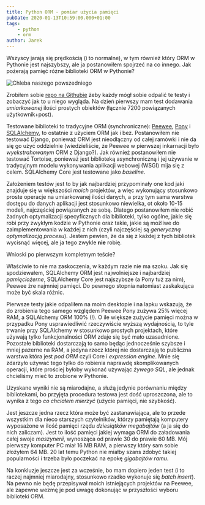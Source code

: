 ```yaml
---
title: Python ORM - pomiar użycia pamięci
pubDate: 2020-01-13T10:59:00.000+01:00
tags:
    - python
    - orm
author: Jarek
---
```


Wszyscy jarają się prędkością (i to normalne), w tym również który ORM w Pythonie jest najszybszy, ale ja postanowiłem spojrzeć na co innego. Jak pożerają pamięć różne biblioteki ORM w Pythonie?

![Chleba naszego powszedniego](https://i.imgur.com/vLanTTNh.jpg)

Zrobiłem sobie [repo na Githubie](https://github.com/zgoda/ormbench) żeby każdy mógł sobie odpalić te testy i zobaczyć jak to u niego wygląda. Na dzień pierwszy mam test dodawania _umiarkowanej_ ilości prostych obiektów (łącznie 7200 powiązanych użytkownik+post).

Testowane biblioteki to tradycyjne ORM (synchroniczne): [Peewee](https://pypi.org/project/peewee/), [Pony](https://pypi.org/project/pony/) i [SQLAlchemy](https://pypi.org/project/SQLAlchemy/), to ostatnie z użyciem ORM jak i bez. Postanowiłem nie testować Django, ponieważ ORM jest nieodłączny od całej ramówki i nie da się go użyć oddzielnie (wiedzieliście, że Peewee w pierwszej inkarnacji było _wyekstrahowanym_ ORM z Django?). Jak również postanowiłem nie testować Tortoise, ponieważ jest biblioteką asynchroniczną i jej używanie w tradycyjnym modelu wykonywania aplikacji webowej (WSGI) mija się z celem. SQLAlchemy Core jest testowane jako _baseline_.

Założeniem testów jest to by jak najbardziej przypominały one kod jaki znajduje się w większości _moich_ projektów, a więc wykonujący stosunkowo proste operacje na umiarkowanej ilości danych, a przy tym sama warstwa dostępu do danych aplikacji jest stosunkowo niewielka, ot około 10-15 modeli, najczęściej powiązanych ze sobą. Dlatego postanowiłem nie robić żadnych optymalizacji specyficznych dla biblioteki, tylko ogólne, jakie się robi przy zwykłym kodzie w Pythonie oraz takie, jakie są możliwe do zaimplementowania w każdej z nich (czyli najczęściej są _generyczną optymalizacją procesu_). Jestem pewien, że da się z każdej z tych bibliotek wycisnąć więcej, ale ja tego zwykle **nie** robię.

Wnioski po pierwszym kompletnym teście?

Właściwie to nie ma zaskoczenia, w każdym razie nie ma szoku. Jak się spodziewałem, SQLAlchemy ORM jest najwolniejsze i najbardziej _pamięciożerne_, SQLAlchemy Core jest najszybsze (a Pony tuż za nim), Peewee żre najmniej pamięci. Do pewnego stopnia natomiast zaskakująca może być skala różnic.

Pierwsze testy jakie odpaliłem na moim desktopie i na lapku wskazują, że do zrobienia tego samego względem Peewee Pony zużywa 25% więcej RAM, a SQLAlchemy ORM 100% (!). O ile większe zużycie pamięci można w przypadku Pony usprawiedliwić rzeczywiście wyższą wydajnością, to tyle trwanie przy SQLAlchemy w stosunkowo prostych projektach, które używają tylko funkcjonalności ORM zdaje się być mało uzasadnione. Pozostałe biblioteki dostarczają to samo będąc jednocześnie szybsze i mniej pazerne na RAM, a jedyna rzecz której nie dostarczają to publiczna warstwa która jest _pod ORM_ czyli Core i _expression engine_. Mnie się zdarzyło używać tego tylko do robienia naprawdę skomplikowanych operacji, które prościej byłoby wykonać używając _żywego SQL_, ale jednak chcieliśmy mieć to zrobione w Pythonie.

Uzyskane wyniki nie są miarodajne, a służą jedynie porównaniu między bibliotekami, bo przyjęta procedura testowa jest dość uproszczona, ale to wynika z tego _co chciałem mierzyć_ (użycie pamięci, nie szybkość).

Jest jeszcze jedna rzecz która może być zastanawiająca, ale to przede wszystkim dla nieco starszych czytelników, którzy pamiętają komputery wyposażone w ilość pamięci rzędu _dziesiątków megabajtów_ (a ja się do nich zaliczam). Jest to ilość pamięci jakiej wymaga ORM do załadowania całej swoje _maszynerii_, wynosząca od prawie 30 do prawie 60 MB. Mój pierwszy komputer PC miał 16 MB RAM, a pierwszy który sam sobie złożyłem 64 MB. 20 lat temu Python nie miałby szans zdobyć takiej popularności i trzeba było poczekać na epokę _gigabajtów ramu_.

Na konkluzje jeszcze jest za wcześnie, bo mam dopiero jeden test (i to raczej najmniej miarodajny, stosunkowo rzadko wykonuje się _batch insert_). Na pewno nie będę przepisywał moich istniejących projektów na Peewee, ale zapewne wezmę je pod uwagę dokonując w przyszłości wyboru biblioteki ORM.
